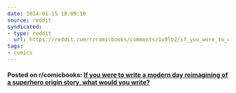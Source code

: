 ```yaml
---
date: 2014-01-15 18:09:10
source: reddit
syndicated:
- type: reddit
  url: https://reddit.com/r/comicbooks/comments/1v9lb2/if_you_were_to_write_a_modern_day_reimagining_of/
tags:
- comics
---
```


#### Posted on r/comicbooks: [If you were to write a modern day reimagining of a superhero origin story, what would you write?](https://reddit.com/r/comicbooks/comments/1v9lb2/if_you_were_to_write_a_modern_day_reimagining_of/)